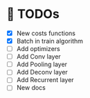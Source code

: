 # 🏁 TODOs

- [x] New costs functions
- [x] Batch in train algorithm
- [ ] Add optimizers
- [ ] Add Conv layer
- [ ] Add Pooling layer
- [ ] Add Deconv layer
- [ ] Add Recurrent layer
- [ ] New docs
<!-- - [ ] Create custom Cost and Activation functions -->